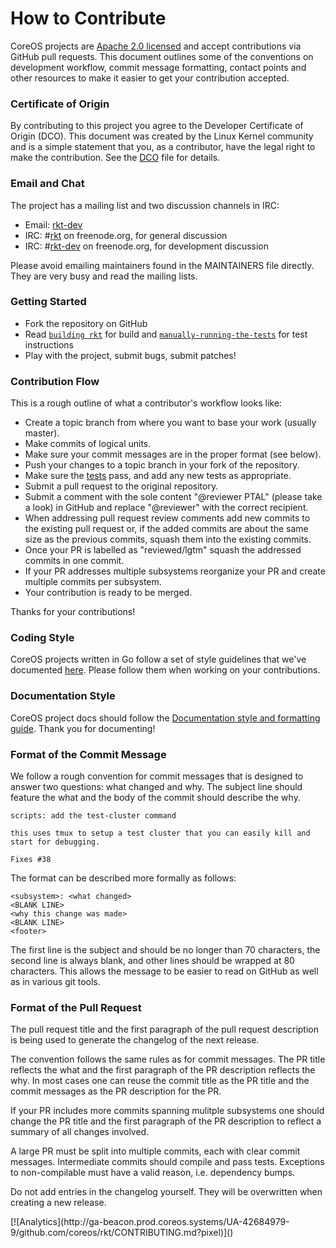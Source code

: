# How to Contribute

CoreOS projects are [Apache 2.0 licensed](LICENSE) and accept contributions via
GitHub pull requests.  This document outlines some of the conventions on
development workflow, commit message formatting, contact points and other
resources to make it easier to get your contribution accepted.

### Certificate of Origin

By contributing to this project you agree to the Developer Certificate of
Origin (DCO). This document was created by the Linux Kernel community and is a
simple statement that you, as a contributor, have the legal right to make the
contribution. See the [DCO](DCO) file for details.

### Email and Chat

The project has a mailing list and two discussion channels in IRC:
- Email: [rkt-dev](https://groups.google.com/forum/#!forum/rkt-dev)
- IRC: #[rkt](irc://irc.freenode.org:6667/#rkt) on freenode.org, for general discussion
- IRC: #[rkt-dev](irc://irc.freenode.org:6667/#rkt-dev) on freenode.org, for development discussion

Please avoid emailing maintainers found in the MAINTAINERS file directly. They
are very busy and read the mailing lists.

### Getting Started

- Fork the repository on GitHub
- Read [`building rkt`](Documentation/hacking.md#building-rkt) for build and [`manually-running-the-tests`](tests/README.md#manually-running-the-tests) for test instructions
- Play with the project, submit bugs, submit patches!

### Contribution Flow

This is a rough outline of what a contributor's workflow looks like:

- Create a topic branch from where you want to base your work (usually master).
- Make commits of logical units.
- Make sure your commit messages are in the proper format (see below).
- Push your changes to a topic branch in your fork of the repository.
- Make sure the [tests](tests/README.md#manually-running-the-tests) pass, and add any new tests as appropriate.
- Submit a pull request to the original repository.
- Submit a comment with the sole content "@reviewer PTAL" (please take a look) in GitHub
  and replace "@reviewer" with the correct recipient.
- When addressing pull request review comments add new commits to the existing pull request or,
  if the added commits are about the same size as the previous commits,
  squash them into the existing commits.
- Once your PR is labelled as "reviewed/lgtm" squash the addressed commits in one commit.
- If your PR addresses multiple subsystems reorganize your PR and create multiple commits per subsystem.
- Your contribution is ready to be merged.

Thanks for your contributions!

### Coding Style

CoreOS projects written in Go follow a set of style guidelines that we've documented
[here](https://github.com/coreos/docs/tree/master/golang). Please follow them when
working on your contributions.

### Documentation Style

CoreOS project docs should follow the [Documentation style and formatting
guide](https://github.com/coreos/docs/tree/master/STYLE.md). Thank you for documenting!

### Format of the Commit Message

We follow a rough convention for commit messages that is designed to answer two
questions: what changed and why. The subject line should feature the what and
the body of the commit should describe the why.

```
scripts: add the test-cluster command

this uses tmux to setup a test cluster that you can easily kill and
start for debugging.

Fixes #38
```

The format can be described more formally as follows:

```
<subsystem>: <what changed>
<BLANK LINE>
<why this change was made>
<BLANK LINE>
<footer>
```

The first line is the subject and should be no longer than 70 characters, the
second line is always blank, and other lines should be wrapped at 80 characters.
This allows the message to be easier to read on GitHub as well as in various
git tools.

### Format of the Pull Request

The pull request title and the first paragraph of the pull request description
is being used to generate the changelog of the next release.

The convention follows the same rules as for commit messages. The PR title reflects the
what and the first paragraph of the PR description reflects the why.
In most cases one can reuse the commit title as the PR title
and the commit messages as the PR description for the PR.

If your PR includes more commits spanning mulitple subsystems one should change the PR title
and the first paragraph of the PR description to reflect a summary of all changes involved.

A large PR must be split into multiple commits, each with clear commit messages.
Intermediate commits should compile and pass tests. Exceptions to non-compilable must have a valid reason, i.e. dependency bumps.

Do not add entries in the changelog yourself. They will be overwritten when creating a new release.

<!-- BEGIN ANALYTICS --> [![Analytics](http://ga-beacon.prod.coreos.systems/UA-42684979-9/github.com/coreos/rkt/CONTRIBUTING.md?pixel)]() <!-- END ANALYTICS -->
